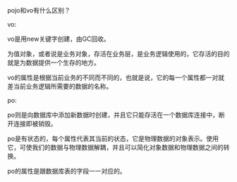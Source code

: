 pojo和vo有什么区别？



vo:

vo是用new关键字创建，由GC回收。

为值对象，或者说是业务对象，存活在业务层，是业务逻辑使用的，它存活的目的就是为数据提供一个生存的地方。

vo的属性是根据当前业务的不同而不同的，也就是说，它的每一个属性都一对就差当前业务逻辑所需要的数据的名称。



po:

po则是向数据库中添加新数据时创建，并且它只能存活在一个数据库连接中，断开连接即被销毁。

po是有状态的，每个属性代表其当前的状态，它是物理数据的对象表示。使用它，可使我们的数据与物理数据解耦，并且可以简化对象数据和物理数据之间的转换。

po的属性是跟数据库表的字段一一对应的。







